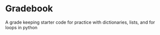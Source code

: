# Gradebook
A grade keeping starter code for practice with dictionaries, lists, and for loops in python
